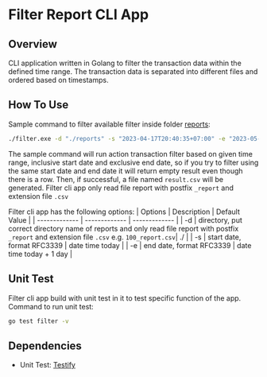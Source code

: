 # Filter Report CLI App
## Overview
CLI application written in Golang to filter the transaction data within the defined time range. The transaction data is separated into different files and ordered based on timestamps. 

## How To Use
Sample command to filter available filter inside folder [reports](./reports):
```bash
./filter.exe -d "./reports" -s "2023-04-17T20:40:35+07:00" -e "2023-05-05T10:00:13+07:00"
```
The sample command will run action transaction filter based on given time range, inclusive start date and exclusive end date, so if you try to filter using the same start date and end date it will return empty result even though there is a row. Then, if successful, a file named `result.csv` will be generated. Filter cli app only read file report with postfix `_report` and extension file `.csv`

Filter cli app has the following options:
| Options  | Description | Default Value |
| ------------- | ------------- | ------------- |
| -d  | directory, put correct directory name of reports and only read file report with postfix `_report` and extension file `.csv` e.g. `100_report.csv`| ./ |
| -s  | start date, format RFC3339  | date time today |
| -e  | end date, format RFC3339  | date time today + 1 day |

## Unit Test
Filter cli app build with unit test in it to test specific function of the app.
Command to run unit test:
```bash
go test filter -v
```

## Dependencies
* Unit Test: [Testify](https://github.com/stretchr/testify)